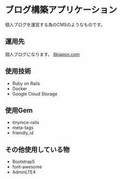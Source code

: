 # ブログ構築アプリケーション
個人ブログを運営する為のCMSのようなものです。

## 運用先
個人ブログになります。
[8kjapon.com](https://www.8kjapon.com/)

## 使用技術
- Ruby on Rails
- Docker
- Google Cloud Storage

## 使用Gem
- tinymce-rails
- meta-tags
- friendly_id

## その他使用している物
- Bootstrap5
- font-awesome
- AdminLTE4
